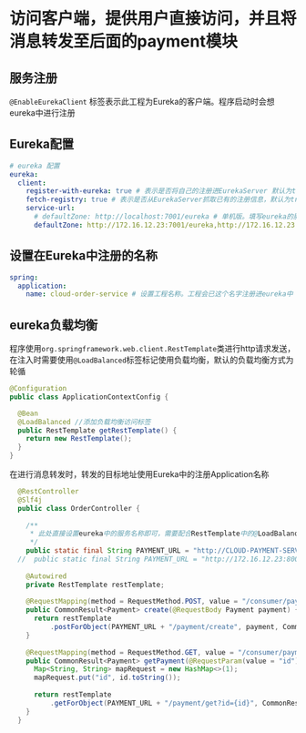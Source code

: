 # 访问客户端，提供用户直接访问，并且将消息转发至后面的payment模块

## 服务注册
`@EnableEurekaClient` 标签表示此工程为Eureka的客户端。程序启动时会想eureka中进行注册


## Eureka配置
```yaml
# eureka 配置
eureka:
  client:
    register-with-eureka: true # 表示是否将自己的注册进EurekaServer 默认为true
    fetch-registry: true # 表示是否从EurekaServer抓取已有的注册信息，默认为true。单节点无所谓，集群必须设置为true才能配合ribbon使用负载均衡
    service-url:
      # defaultZone: http://localhost:7001/eureka # 单机版。填写eureka的服务端地址，必须加/eureka 否则会报错访问不到
      defaultZone: http://172.16.12.23:7001/eureka,http://172.16.12.23:7002/eureka # 集群版
```

## 设置在Eureka中注册的名称
```yaml
spring:
  application:
    name: cloud-order-service # 设置工程名称。工程会已这个名字注册进eureka中
```

## eureka负载均衡
程序使用`org.springframework.web.client.RestTemplate`类进行http请求发送，在注入时需要使用`@LoadBalanced`标签标记使用负载均衡，默认的负载均衡方式为轮循

```java
@Configuration
public class ApplicationContextConfig {

  @Bean
  @LoadBalanced //添加负载均衡访问标签
  public RestTemplate getRestTemplate() {
    return new RestTemplate();
  }
}
```

在进行消息转发时，转发的目标地址使用Eureka中的注册Application名称
```java
  @RestController
  @Slf4j
  public class OrderController {
  
    /**
     * 此处直接设置eureka中的服务名称即可，需要配合RestTemplate中的@LoadBalanced标签使用
     */
    public static final String PAYMENT_URL = "http://CLOUD-PAYMENT-SERVICE";
  //  public static final String PAYMENT_URL = "http://172.16.12.23:8001";
  
    @Autowired
    private RestTemplate restTemplate;
  
    @RequestMapping(method = RequestMethod.POST, value = "/consumer/payment/create")
    public CommonResult<Payment> create(@RequestBody Payment payment) {
      return restTemplate
          .postForObject(PAYMENT_URL + "/payment/create", payment, CommonResult.class);
    }
  
    @RequestMapping(method = RequestMethod.GET, value = "/consumer/payment/get")
    public CommonResult<Payment> getPayment(@RequestParam(value = "id") Long id) {
      Map<String, String> mapRequest = new HashMap<>(1);
      mapRequest.put("id", id.toString());
  
      return restTemplate
          .getForObject(PAYMENT_URL + "/payment/get?id={id}", CommonResult.class, mapRequest);
    }
  }
```